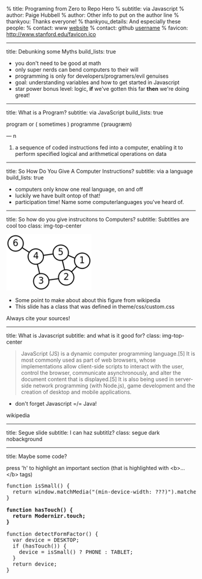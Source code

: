 % title: Programing from Zero to Repo Hero
% subtitle: via Javascript
% author: Paige Hubbell
% author: Other info to put on the author line
% thankyou: Thanks everyone!
% thankyou_details: And especially these people:
% contact: <span>www</span> <a href="http://www.google.edu/">website</a>
% contact: <span>github</span> <a href="http://github.com">username</a>
% favicon: http://www.stanford.edu/favicon.ico

---
title: Debunking some Myths
build_lists: true

- you don't need to be good at math
- only super nerds can bend computers to their will
- programming is only for developers/programers/evil genuises
- goal: understanding variables and how to get started in Javascript
- star power bonus level: logic, **if** we've gotten this far **then** we're doing great!

---
title: What is a Program?
subtitle: via JavaScript
build_lists: true

program or  ( sometimes ) programme  (ˈprəʊɡræm)
 
 — n
 1.   a sequence of coded instructions fed into a computer, enabling it to perform specified logical and arithmetical operations on data 

---
title: So How Do You Give A Computer Instructions?
subtitle: via a language
build_lists: true

- computers only know one real language, on and off
- luckily we have built ontop of that!
- participation time! Name some computerlanguages you've heard of.

---
title: So how do you give instrucitons to Computers?
subtitle: Subtitles are cool too
class: img-top-center

<img height=150 src=figures/200px-6n-graf.svg.png />

- Some point to make about about this figure from wikipedia
- This slide has a class that was defined in theme/css/custom.css

<footer class="source"> Always cite your sources! </footer>

---
title: What is Javascript
subtitle: and what is it good for?
class: img-top-center

> JavaScript (JS) is a dynamic computer programming language.[5] It is most commonly used as part of web browsers, whose implementations allow client-side scripts to interact with the user, control the browser, communicate asynchronously, and alter the document content that is displayed.[5] It is also being used in server-side network programming (with Node.js), game development and the creation of desktop and mobile applications.

- don't forget Javascript =/= Java!

<footer class="source"> wikipedia </footer>

---
title: Segue slide
subtitle: I can haz subtitlz?
class: segue dark nobackground

---
title: Maybe some code?

press 'h' to highlight an important section (that is highlighted
with &lt;b&gt;...&lt;/b&gt; tags)

<pre class="prettyprint" data-lang="javascript">
function isSmall() {
  return window.matchMedia("(min-device-width: ???)").matches;
}

<b>function hasTouch() {
  return Modernizr.touch;
}</b>

function detectFormFactor() {
  var device = DESKTOP;
  if (hasTouch()) {
    device = isSmall() ? PHONE : TABLET;
  }
  return device;
}
</pre>

